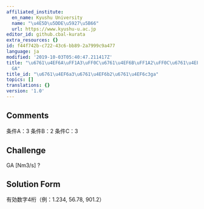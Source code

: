 ```yaml
---
affiliated_institute:
  en_name: Kyushu University
  name: "\u4E5D\u5DDE\u5927\u5B66"
  url: https://www.kyushu-u.ac.jp
editor_id: github.cbal-kurata
extra_resources: {}
id: f44f742b-c722-43c6-bb89-2a7999c9a477
language: ja
modified: '2019-10-03T05:40:47.211417Z'
title: "\u6761\u4EF6A\uFF1A3\uFF0C\u6761\u4EF6B\uFF1A2\uFF0C\u6761\u4EF6C\uFF1A3\uFF0C\
  GA"
title_id: "\u6761\u4EF6a3\u6761\u4EF6b2\u6761\u4EF6c3ga"
topics: []
translations: {}
version: '1.0'
---
```


## Comments
条件A：3
条件B：2
条件C：3

## Challenge
GA [Nm3/s] ?

## Solution Form
有効数字4桁（例：1.234,  56.78,  901.2）




